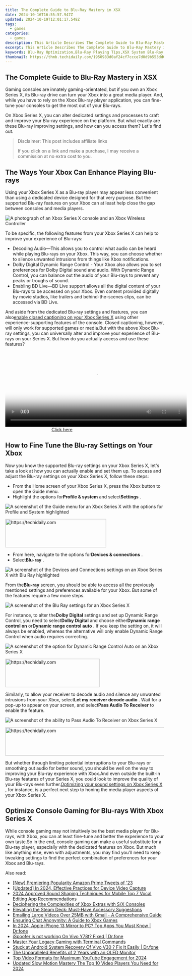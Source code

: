```yaml
---
title: The Complete Guide to Blu-Ray Mastery in XSX
date: 2024-10-16T16:55:57.947Z
updated: 2024-10-19T12:01:17.548Z
tags:
  - games
categories:
  - games
description: This Article Describes The Complete Guide to Blu-Ray Mastery in XSX
excerpt: This Article Describes The Complete Guide to Blu-Ray Mastery in XSX
keywords: Blu-Ray Optimization,Blu-Ray Playing Tips,XSX System Blu-Ray Integration,Blu-Ray Mastery for Home Theaters,High-Definition Blu-Ray Experience,Blu-Ray Player Comparison XSX,Optimal Blu-Ray Setup Guide
thumbnail: https://thmb.techidaily.com/1950983d0af24cf7ccce7d0d9b553dd604417e3bd4a6dbac12c3df842a2a8fe2.jpg
---
```


## The Complete Guide to Blu-Ray Mastery in XSX

 Gaming consoles are innately gaming-orientated, but if you own an Xbox Series X, its Blu-ray drive can turn your Xbox into a great media player. And, while you have to rely on the Xbox Blu-ray player application, you can fine-tune your consoles to get the most out of your Blu-rays.

 On Xbox Series X, you can alter dedicated settings and processes to craft and improve your Blu-ray experience on the platform. But what exactly are these Blu-ray improving settings, and how can you access them? Let's find out.

>  Disclaimer: This post includes affiliate links
>
>  If you click on a link and make a purchase, I may receive a commission at no extra cost to you.
>

## The Ways Your Xbox Can Enhance Playing Blu-rays

 Using your Xbox Series X as a Blu-ray player may appear less convenient than using a dedicated device designed for that very purpose. But the supported Blu-ray features on your Xbox can at least help close the gap between consoles and media players.

![A photograph of an Xbox Series X console and an Xbox Wireless Controller](https://static1.makeuseofimages.com/wordpress/wp-content/uploads/2023/07/stock-xbox.jpg)

 To be specific, the following features from your Xbox Series X can help to improve your experience of Blu-rays:

* Decoding Audio—This allows you to control what audio can be heard while playing Blu-rays on your Xbox. This way, you can choose whether to silence unwanted intrusions from things like Xbox notifications.
* Dolby Digital Dynamic Range Control - Your Xbox also allows you to set preferences for Dolby Digital sound and audio. With Dynamic Range Control, you can balance out the audio of your Blu-rays to prevent any peaks or troughs of sound.
* Enabling BD Live—BD Live support allows all the digital content of your Blu-rays to be accessed on your Xbox. Even content provided digitally by movie studios, like trailers and behind-the-scenes clips, can be accessed via BD Live.

 And aside from the dedicated Blu-ray settings and features, you can also[enable closed captioning on your Xbox Series X](https://www.makeuseof.com/enable-closed-captions-xbox-series-x/) using other experience-supporting features of the console. Closed captioning, however, will only work for supported games or media.But with the above Xbox Blu-ray settings, you can universally alter and improve your experience of Blu-rays on your Series X. But how do you actually access and use these features?

<!-- affiliate ads begin -->
<span id="1982485">
					<video width="576" height="240" style="cursor:pointer"
           poster="//a.impactradius-go.com/display-clicktoplayimage/1982485.png"
           onclick="if(!this.playClicked){this.play();this.setAttribute('controls',true);this.playClicked=true;}">
	   <source src="//a.impactradius-go.com/display-ad/22993-1982485">
	   <img src="//a.impactradius-go.com/display-clicktoplayimage/1982485.png" style="border: none; height: 100%; width: 100%; object-fit: contain">
	</video>
	<div style="width:360px;text-align:center"><a href="javascript:window.open(decodeURIComponent('https%3A%2F%2Fhomestyler.sjv.io%2Fc%2F5597632%2F1982485%2F22993'), '_blank');void(0);">Click here</a></div>
</span>
<img height="0" width="0" src="https://imp.pxf.io/i/5597632/1982485/22993" style="position:absolute;visibility:hidden;" border="0" />
<!-- affiliate ads end -->

## How to Fine Tune the Blu-ray Settings on Your Xbox

 Now you know the supported Blu-ray settings on your Xbox Series X, let's take a look at how you can actually enable and set them up. To access and adjust the Blu-ray settings on your Xbox Series X, follow these steps:

* From the Home screen of your Xbox Series X, press the Xbox button to open the Guide menu.
* Highlight the options for**Profile & system** and select**Settings** .

![A screenshot of the Guide menu for an Xbox Series X with the options for Profile and System highlighted](https://static1.makeuseofimages.com/wordpress/wp-content/uploads/2023/04/guide-menu.jpg)

<!-- affiliate ads begin -->
<a href="https://bluettius.sjv.io/c/5597632/2139121/17108" target="_top" id="2139121">
  <img src="//a.impactradius-go.com/display-ad/17108-2139121" border="0" alt="https://techidaily.com" width="320" height="90"/>
</a>
<img height="0" width="0" src="https://bluettius.sjv.io/i/5597632/2139121/17108" style="position:absolute;visibility:hidden;" border="0" />
<!-- affiliate ads end -->

* From here, navigate to the options for**Devices & connections** .
* Select**Blu-ray** .

![A screenshot of the Devices and Connections settings on an Xbox Series X with Blu Ray highlighted](https://static1.makeuseofimages.com/wordpress/wp-content/uploads/2023/07/screenshot-2630.jpg)

 From the**Blu-ray** screen, you should be able to access all the previously mentioned settings and preferences available for your Xbox. But some of the features require a few more steps.

![A screenshot of the Blu Ray settings for an Xbox Series X](https://static1.makeuseofimages.com/wordpress/wp-content/uploads/2023/07/screenshot-2633.jpg)

 For instance, to alter the**Dolby Digital** settings and set up Dynamic Range Control, you need to select**Dolby Digital** and choose either**Dynamic range control on** or**Dynamic range control auto** . If you keep the setting on, it will always be enabled, whereas the alternative will only enable Dynamic Range Control when audio requires correcting.

![A screenshot of the option for Dynamic Range Control Auto on an Xbox Series X](https://static1.makeuseofimages.com/wordpress/wp-content/uploads/2023/07/screenshot-2636.jpg)

<!-- affiliate ads begin -->
<a href="https://aligracehair.sjv.io/c/5597632/1918714/19272" target="_top" id="1918714">
  <img src="//a.impactradius-go.com/display-ad/19272-1918714" border="0" alt="https://techidaily.com" width="300" height="90"/>
</a>
<img height="0" width="0" src="https://aligracehair.sjv.io/i/5597632/1918714/19272" style="position:absolute;visibility:hidden;" border="0" />
<!-- affiliate ads end -->

 Similarly, to allow your receiver to decode audio and silence any unwanted intrusions from your Xbox, select**Let my receiver decode audio** . Wait for a pop-up to appear on your screen, and select**Pass Audio To Receiver** to enable the feature.

![A screenshot of the ability to Pass Audio To Receiver on Xbox Series X](https://static1.makeuseofimages.com/wordpress/wp-content/uploads/2023/07/screenshot-2641.jpg)

<!-- affiliate ads begin -->
<a href="https://appsumo.8odi.net/c/5597632/2130889/7443" target="_top" id="2130889">
  <img src="//a.impactradius-go.com/display-ad/7443-2130889" border="0" alt="https://techidaily.com" width="600" height="90"/>
</a>
<img height="0" width="0" src="https://appsumo.8odi.net/i/5597632/2130889/7443" style="position:absolute;visibility:hidden;" border="0" />
<!-- affiliate ads end -->

 But whether through limiting potential interruptions to your Blu-rays or smoothing out audio for better sound, you should be well on the way to improving your Blu-ray experience with Xbox.And even outside the built-in Blu-ray features of your Series X, you could look to improve the quality of your Blu-rays even further.[Optimizing your sound settings on Xbox Series X](https://www.makeuseof.com/xbox-series-xs-sound-settings/) , for instance, is a perfect next step to honing the media player aspects of your Xbox Series X.

## Optimize Console Gaming for Blu-rays With Xbox Series X

 While console gaming may not intuitively be the best media player for Blu-rays, with Xbox, you can at least fine-tune and better the experience to your own taste.So in the end, console gaming can make a useful substitute for a Blu-ray player, especially with the dedicated features on Xbox. But much like anything else, even with adjustments, you may find you'll need to keep tweaking settings to find the perfect combination of preferences for your Xbox and Blu-rays.

<ins class="adsbygoogle"
     style="display:block"
     data-ad-format="autorelaxed"
     data-ad-client="ca-pub-7571918770474297"
     data-ad-slot="1223367746"></ins>

<ins class="adsbygoogle"
     style="display:block"
     data-ad-client="ca-pub-7571918770474297"
     data-ad-slot="8358498916"
     data-ad-format="auto"
     data-full-width-responsive="true"></ins>

<span class="atpl-alsoreadstyle">Also read:</span>
<div><ul>
<li><a href="https://twitter-videos.techidaily.com/new-premiering-popularity-amazon-prime-tweets-of-23/"><u>[New] Premiering Popularity Amazon Prime Tweets of '23</u></a></li>
<li><a href="https://digital-screen-recording.techidaily.com/updated-in-2024-effective-practices-for-device-video-capture/"><u>[Updated] In 2024, Effective Practices for Device Video Capture</u></a></li>
<li><a href="https://visual-screen-recording.techidaily.com/2024-approved-sound-shaping-techniques-for-mobile-top-7-vocal-editing-app-recommendations/"><u>2024 Approved Sound Shaping Techniques for Mobile Top 7 Vocal Editing App Recommendations</u></a></li>
<li><a href="https://games-able.techidaily.com/deciphering-the-complexities-of-xbox-extras-with-sx-consoles/"><u>Deciphering the Complexities of Xbox Extras with S/X Consoles</u></a></li>
<li><a href="https://games-able.techidaily.com/elevating-the-steam-deck-must-have-accessory-suggestions/"><u>Elevating the Steam Deck: Must-Have Accessory Suggestions</u></a></li>
<li><a href="https://tech-revival.techidaily.com/1725290161451-emailing-large-videos-over-25mb-with-gmail-a-comprehensive-guide/"><u>Emailing Large Videos Over 25MB with Gmail - A Comprehensive Guide</u></a></li>
<li><a href="https://games-able.techidaily.com/ensuring-chat-anonymity-a-guide-to-xbox-games/"><u>Ensuring Chat Anonymity: A Guide to Xbox Games</u></a></li>
<li><a href="https://screen-mirror.techidaily.com/in-2024-apple-iphone-13-mirror-to-pc-top-apps-you-must-know-drfone-by-drfone-ios/"><u>In 2024, Apple iPhone 13 Mirror to PC? Top Apps You Must Know | Dr.fone</u></a></li>
<li><a href="https://fake-location.techidaily.com/ispoofer-is-not-working-on-vivo-y78t-fixed-drfone-by-drfone-virtual-android/"><u>iSpoofer is not working On Vivo Y78t? Fixed | Dr.fone</u></a></li>
<li><a href="https://games-able.techidaily.com/master-your-legacy-gaming-with-terminal-commands/"><u>Master Your Legacy Gaming with Terminal Commands</u></a></li>
<li><a href="https://howto.techidaily.com/stuck-at-android-system-recovery-of-vivo-v30-fix-it-easily-drfone-by-drfone-fix-android-problems-fix-android-problems/"><u>Stuck at Android System Recovery Of Vivo V30 ? Fix It Easily | Dr.fone</u></a></li>
<li><a href="https://games-able.techidaily.com/the-unparalleled-benefits-of-2-years-with-an-oled-monitor/"><u>The Unparalleled Benefits of 2 Years with an OLED Monitor</u></a></li>
<li><a href="https://facebook-record-videos.techidaily.com/top-video-formats-for-maximum-youtube-engagement-for-2024/"><u>Top Video Formats for Maximum YouTube Engagement for 2024</u></a></li>
<li><a href="https://video-content-creator.techidaily.com/updated-slow-motion-mastery-the-top-10-video-players-you-need-for-2024/"><u>Updated Slow Motion Mastery The Top 10 Video Players You Need for 2024</u></a></li>
</ul></div>

